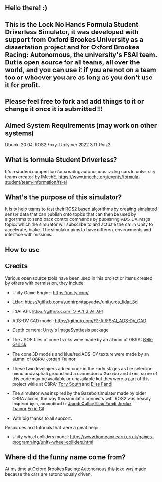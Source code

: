 ## Hello there! :) 
## This is the Look No Hands Formula Student Driverless Simulator, it was developed with support from Oxford Brookes University as a dissertation project and for Oxford Brookes Racing: Autonomous, the university's FSAI team. But is open source for all teams, all over the world, and you can use it if you are not on a team too or whoever you are as long as you don't use it for profit.
## Please feel free to fork and add things to it or change it once it is submitted!!!

## Aimed System Requirements (may work on other systems)
Ubuntu 20.04. 
ROS2 Foxy.
Unity ver 2022.3.11.
Rviz2.

## What is formula Student Driverless?
It's a student competition for creating autonomous racing cars in university teams created by IMechE. 
https://www.imeche.org/events/formula-student/team-information/fs-ai

## What's the purpose of this simulator?
It is to help teams to test their ROS2 based algorithms by creating simulated sensor data that can publish onto topics that can then be used by algorithms to send back control commands by publishing ADS_DV_Msgs topics which the simulator will subscribe to and actuate the car in Unity to accelerate, brake. The simulator aims to have different environments and interface with missions. 

## How to use

## Credits
Various open source tools have been used in this project or items created by others with permission, they include:
- Unity Game Engine: https://unity.com/
- Lidar: https://github.com/sudhirpratapyadav/unity_ros_lidar_3d
- FSAI API: https://github.com/FS-AI/FS-AI_API
- ADS-DV CAD model: https://github.com/FS-AI/FS-AI_ADS-DV_CAD
- Depth camera: Unity's ImageSynthesis package
- The JSON files of cone tracks were made by an alumni of OBRA: [Belle Garlick](https://github.com/BelleGarlick)
- The cone 3D models and blue/red ADS-DV texture were made by an alumni of OBRA: [Jordan Trainor](https://www.linkedin.com/in/jordantrainor/)
- These two developers added code in the early stages as the selection menu and asphalt ground and a connector to Gazebo and fixes, some of this code may be available or unavailable but they were a part of this project while at OBRA: [Tony South](https://github.com/t-south) and [Elias Fandi](https://github.com/eliasfandi)
- The simulator was inspired by the Gazebo simulator made by older OBRA alumni, the way this simulator connects with ROS2 was heavily inspired by it, accredited to [Jacob Culley](https://github.com/jacobculley),[Elias Fandi](https://github.com/eliasfandi),[Jordan Trainor](https://www.linkedin.com/in/jordantrainor/),[Enric Gil](https://www.linkedin.com/in/enric-ge/)

- With big thanks to all support.

Resources and tutorials that were a great help:
- Unity wheel colliders model: https://www.homeandlearn.co.uk/games-programming/unity-wheel-colliders.html

## Where did the funny name come from?
At my time at Oxford Brookes Racing: Autonomous this joke was made because the cars are autonomously driven. 

<!--

**Here are some ideas to get you started:**

🙋‍♀️ A short introduction - what is your organization all about?
🌈 Contribution guidelines - how can the community get involved?
👩‍💻 Useful resources - where can the community find your docs? Is there anything else the community should know?
🍿 Fun facts - what does your team eat for breakfast?
🧙 Remember, you can do mighty things with the power of [Markdown](https://docs.github.com/github/writing-on-github/getting-started-with-writing-and-formatting-on-github/basic-writing-and-formatting-syntax)
-->
